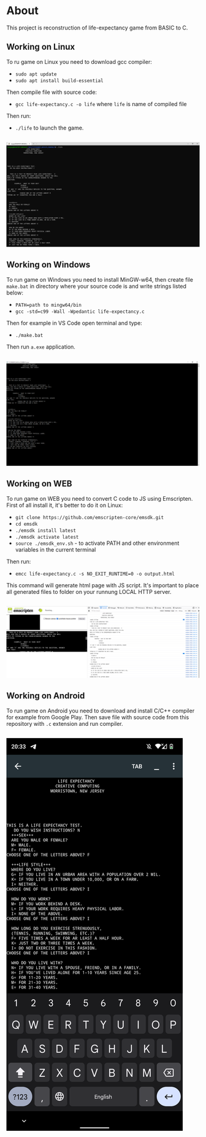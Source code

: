 # About
This project is reconstruction of life-expectancy game from BASIC to C.

## Working on Linux
To ru game on Linux you need to download gcc compiler:
- `sudo apt update`
- `sudo apt install build-essential`

Then compile file with source code:
- `gcc life-expectancy.c -o life` where `life` is name of compiled file

Then run:
- `./life` to launch the game.

![Linux](linux.png)
------------------

## Working on Windows
To run game on Windows you need to install MinGW-w64, then create file `make.bat` in directory where your source code is and write strings listed below:
- `PATH=path to mingw64/bin`
- `gcc -std=c99 -Wall -Wpedantic life-expectancy.c`

Then for example in VS Code open terminal and type:
- `./make.bat`

Then run `a.exe` application.

![Windows](windows.png)
------------------

## Working on WEB
To run game on WEB you need to convert C code to JS using Emscripten. First of all install it, it's better to do it on Linux:
- `git clone https://github.com/emscripten-core/emsdk.git`
- `cd emsdk`
- `./emsdk install latest`
- `./emsdk activate latest`
- `source ./emsdk_env.sh` - to activate PATH and other environment variables in the current terminal

Then run:
- `emcc life-expectancy.c -s NO_EXIT_RUNTIME=0 -o output.html`

This command will generate html page with JS script. It's important to place all generated files to folder on your runnung LOCAL HTTP server.

![WEB](web.png)
------------------

## Working on Android
To run game on Android you need to download and install C/C++ compiler for example from Google Play. Then save file with source code from this repository with `.c` extension and run compiler.

![Android](android.png)
------------------